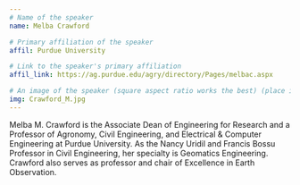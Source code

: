 ```yaml
---
# Name of the speaker
name: Melba Crawford

# Primary affiliation of the speaker
affil: Purdue University

# Link to the speaker's primary affiliation
affil_link: https://ag.purdue.edu/agry/directory/Pages/melbac.aspx

# An image of the speaker (square aspect ratio works the best) (place in the `assets/img/speakers` directory)
img: Crawford_M.jpg
---
```

<!-- Whatever you write below will show up as the speaker's bio -->
Melba M. Crawford is the Associate Dean of Engineering for Research and a Professor of Agronomy, Civil Engineering, and Electrical & Computer Engineering at Purdue University. As the Nancy Uridil and Francis Bossu Professor in Civil Engineering, her specialty is Geomatics Engineering. Crawford also serves as professor and chair of Excellence in Earth Observation.
